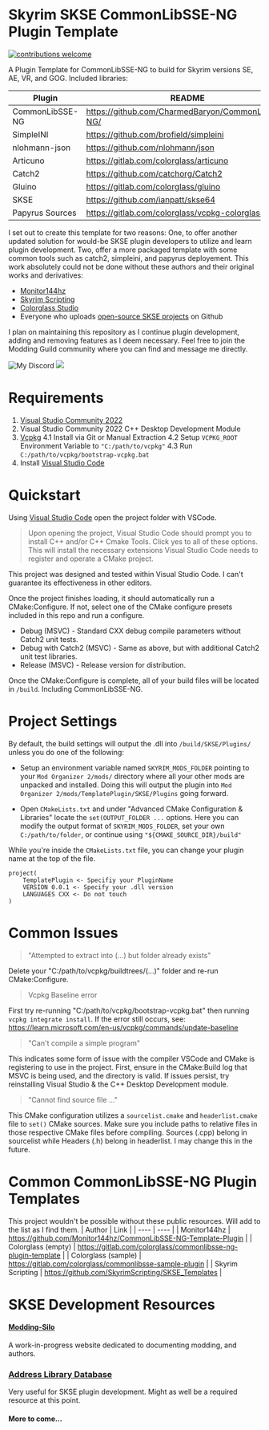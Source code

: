 # Skyrim SKSE CommonLibSSE-NG Plugin Template
[![contributions welcome](https://img.shields.io/badge/contributions-welcome-brightgreen.svg?style=flat)](https://github.com/dwyl/esta/issues)

A Plugin Template for CommonLibSSE-NG to build for Skyrim versions SE, AE, VR, and GOG. Included libraries:

| Plugin | README |
| ------ | ------ |
| CommonLibSSE-NG | https://github.com/CharmedBaryon/CommonLibSSE-NG/ |
| SimpleINI | https://github.com/brofield/simpleini |
| nlohmann-json | https://github.com/nlohmann/json |
| Articuno | https://gitlab.com/colorglass/articuno |
| Catch2 | https://github.com/catchorg/Catch2 |
| Gluino | https://gitlab.com/colorglass/gluino |
| SKSE | https://github.com/ianpatt/skse64 |
| Papyrus Sources | https://gitlab.com/colorglass/vcpkg-colorglass | 

I set out to create this template for two reasons: One, to offer another updated solution for would-be SKSE plugin developers to utilize and learn plugin development. Two, offer a more packaged template with some common tools such as catch2, simpleini, and papyrus deployement. This work absolutely could not be done without these authors and their original works and derivatives:

* [Monitor144hz](https://github.com/Monitor144hz)
* [Skyrim Scripting](https://github.com/SkyrimScripting)
* [Colorglass Studio](https://gitlab.com/colorglass)
* Everyone who uploads [open-source SKSE projects](https://github.com/search?q=commonlibsse-ng&type=repositories) on Github

I plan on maintaining this repository as I continue plugin development, adding and removing features as I deem necessary. Feel free to join the Modding Guild community where you can find and message me directly.

![My Discord](https://discord-readme-badge.vercel.app/api?id=1226917994635202590)
[![](https://dcbadge.vercel.app/api/server/JeJTqCFJ?style=flat-square)](https://discord.gg/JeJTqCFJ)

# Requirements
1. [Visual Studio Community 2022](https://visualstudio.microsoft.com/)
2. Visual Studio Community 2022 C++ Desktop Development Module
3. [Vcpkg](https://github.com/microsoft/vcpkg)
4.1 Install via Git or Manual Extraction
4.2 Setup `VCPKG_ROOT` Environment Variable to `"C:/path/to/vcpkg"`
4.3 Run `C:/path/to/vcpkg/bootstrap-vcpkg.bat`
5. Install [Visual Studio Code](https://visualstudio.microsoft.com/)

# Quickstart
Using [Visual Studio Code](https://visualstudio.microsoft.com/) open the project folder with VSCode.
> Upon opening the project, Visual Studio Code should prompt you to install C++ and/or C++ Cmake Tools. Click yes to all of these options. This will install the necessary extensions Visual Studio Code needs to register and operate a CMake project.

This project was designed and tested within Visual Studio Code. I can't guarantee its effectiveness in other editors.

Once the project finishes loading, it should automatically run a CMake:Configure. If not, select one of the CMake configure presets included in this repo and run a configure.

* Debug (MSVC) - Standard CXX debug compile parameters without Catch2 unit tests.
* Debug with Catch2 (MSVC) - Same as above, but with additional Catch2 unit test libraries.
* Release (MSVC) - Release version for distribution.

Once the CMake:Configure is complete, all of your build files will be located in `/build`. Including CommonLibSSE-NG.

# Project Settings
By default, the build settings will output the .dll into `/build/SKSE/Plugins/` unless you do one of the following:
* Setup an environment variable named `SKYRIM_MODS_FOLDER` pointing to your `Mod Organizer 2/mods/` directory where all your other mods are unpacked and installed. Doing this will output the plugin into `Mod Organizer 2/mods/TemplatePlugin/SKSE/Plugins` going forward.

* Open `CMakeLists.txt` and under "Advanced CMake Configuration & Libraries" locate the `set(OUTPUT_FOLDER ...` options. Here you can modify the output format of `SKYRIM_MODS_FOLDER`, set your own `C:/path/to/folder`, or continue using `"${CMAKE_SOURCE_DIR}/build"`

While you're inside the `CMakeLists.txt` file, you can change your plugin name at the top of the file.
```
project(
    TemplatePlugin <- Specifiy your PluginName
    VERSION 0.0.1 <- Specify your .dll version
    LANGUAGES CXX <- Do not touch
)
```

# Common Issues
> "Attempted to extract into (...) but folder already exists"

 Delete your "C:/path/to/vcpkg/buildtrees/(...)" folder and re-run CMake:Configure.
 
> Vcpkg Baseline error

First try re-running "C:/path/to/vcpkg/bootstrap-vcpkg.bat" then running `vcpkg integrate install`.
If the error still occurs, see: https://learn.microsoft.com/en-us/vcpkg/commands/update-baseline

> "Can't compile a simple program"

This indicates some form of issue with the compiler VSCode and CMake is registering to use in the project. First, ensure in the CMake:Build log that MSVC is being used, and the directory is valid. If issues persist, try reinstalling Visual Studio & the C++ Desktop Development module. 

> "Cannot find source file ..."

This CMake configuration utilizes a `sourcelist.cmake` and `headerlist.cmake` file to `set()` CMake sources. Make sure you include paths to relative files in those respective CMake files before compiling. Sources (.cpp) belong in sourcelist while Headers (.h) belong in headerlist. I may change this in the future.

# Common CommonLibSSE-NG Plugin Templates
This project wouldn't be possible without these public resources. Will add to the list as I find them.
| Author | Link |
| ---- | ---- |
| Monitor144hz | https://github.com/Monitor144hz/CommonLibSSE-NG-Template-Plugin |
| Colorglass (empty) | https://gitlab.com/colorglass/commonlibsse-ng-plugin-template |
| Colorglass (sample) | https://gitlab.com/colorglass/commonlibsse-sample-plugin |
| Skyrim Scripting | https://github.com/SkyrimScripting/SKSE_Templates |

# SKSE Development Resources

#### [Modding-Silo](https://modding-silo.com/)
A work-in-progress website dedicated to documenting modding, and authors.

### [Address Library Database](https://github.com/meh321/AddressLibraryDatabase)
Very useful for SKSE plugin development. Might as well be a required resource at this point.

#### More to come...